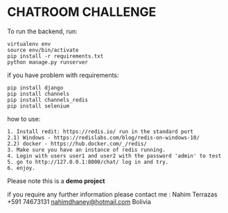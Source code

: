 # CHATROOM CHALLENGE

To run the backend, run:

```
virtualenv env
source env/bin/activate
pip install -r requirements.txt
python manage.py runserver
```
if you have problem with requirements:

```
pip install django
pip install channels
pip install channels_redis
pip install selenium
```

how to use:

```
1. Install redit: https://redis.io/ run in the standard port
2.1) Windows - https://redislabs.com/blog/redis-on-windows-10/
2.2) docker - https://hub.docker.com/_/redis/
3. Make sure you have an instance of redis running. 
4. Login with users user1 and user2 with the password 'admin' to test
5. go to http://127.0.0.1:8000/chat/ log in and try.
6. enjoy.
```

Please note this is a **demo project**

if you require any further information please contact me :
Nahim Terrazas
+591 74673131
nahimdhaney@hotmail.com
Bolivia